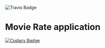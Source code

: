 
![Travis Badge](https://travis-ci.org/blaadje/movieRate.svg?branch=master)

# Movie Rate application

[![Codacy Badge](https://api.codacy.com/project/badge/Grade/ea1317828db64db78e2168fbb3896ada)](https://app.codacy.com/app/blaadje/movieRate?utm_source=github.com&utm_medium=referral&utm_content=blaadje/movieRate&utm_campaign=badger)
